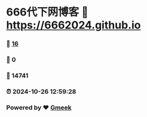 # 666代下网博客 :link: https://6662024.github.io 
### :page_facing_up: [16](https://6662024.github.io/tag.html) 
### :speech_balloon: 0 
### :hibiscus: 14741 
### :alarm_clock: 2024-10-26 12:59:28 
### Powered by :heart: [Gmeek](https://github.com/Meekdai/Gmeek)
